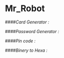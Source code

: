 # Mr_Robot

####*Card Generator :*



####*Password Generator :*


####*Pin code :*


####*Binery to Hexa :*